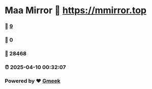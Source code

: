 # Maa Mirror :link: https://mmirror.top 
### :page_facing_up: [9](https://mmirror.top/tag.html) 
### :speech_balloon: 0 
### :hibiscus: 28468 
### :alarm_clock: 2025-04-10 00:32:07 
### Powered by :heart: [Gmeek](https://github.com/Meekdai/Gmeek)
